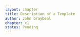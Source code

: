 ```yaml
---
layout: chapter
title: Description of a Template
author: John Graybeal
chapter: c1
status: Pending
---
```

